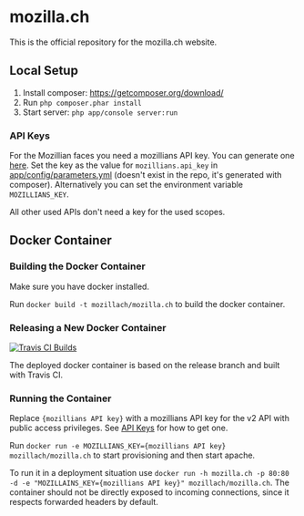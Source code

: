 # mozilla.ch

This is the official repository for the mozilla.ch website.

## Local Setup

1. Install composer: https://getcomposer.org/download/
2. Run ```php composer.phar install```
3. Start server: ```php app/console server:run ```

### API Keys
For the Mozillian faces you need a mozillians API key. You can generate one [here](https://mozillians.org/en-US/apikeys/). Set the key as the value for `mozillians.api_key` in [app/config/parameters.yml](/app/config/parameters.yml) (doesn't exist in the repo, it's generated with composer). Alternatively you can set the environment variable `MOZILLIANS_KEY`.

All other used APIs don't need a key for the used scopes.

## Docker Container

### Building the Docker Container
Make sure you have docker installed.

Run `docker build -t mozillach/mozilla.ch` to build the docker container.

### Releasing a New Docker Container
[![Travis CI Builds](https://travis-ci.org/mozillach/mozilla.ch.svg?branch=release)](https://travis-ci.org/mozillach/mozilla.ch)

The deployed docker container is based on the release branch and built with Travis CI.

### Running the Container
Replace `{mozillians API key}` with a mozillians API key for the v2 API with public access privileges. See [API Keys](#api-keys) for how to get one.

Run `docker run -e MOZILLIANS_KEY={mozillians API key} mozillach/mozilla.ch` to start provisioning and then start apache.

To run it in a deployment situation use `docker run -h mozilla.ch -p 80:80 -d -e "MOZILLAINS_KEY={mozillians API key}" mozillach/mozilla.ch`. The container should not be directly exposed to incoming connections, since it respects forwarded headers by default.
